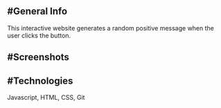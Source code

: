 #General Info
-
This interactive website generates a random positive message when the user clicks the button.

#Screenshots
-

#Technologies
-
Javascript, HTML, CSS, Git


